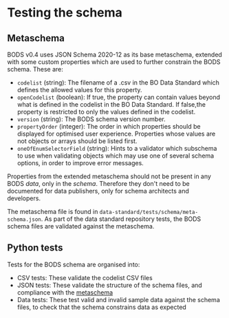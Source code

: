 # Testing the schema

## Metaschema

BODS v0.4 uses JSON Schema 2020-12 as its base metaschema, extended with some custom properties which are used to further constrain the BODS schema. These are:

* `codelist` (string): The filename of a .csv in the BO Data Standard which defines the allowed values for this property.
* `openCodelist` (boolean): If true, the property can contain values beyond what is defined in the codelist in the BO Data Standard. If false,the property is restricted to only the values defined in the codelist.
* `version` (string): The BODS schema version number.
* `propertyOrder` (integer): The order in which properties should be displayed for optimised user experience. Properties whose values are not objects or arrays should be listed first.
* `oneOfEnumSelectorField` (string): Hints to a validator which subschema to use when validating objects which may use one of several schema options, in order to improve error messages.

Properties from the extended metaschema should not be present in any BODS _data_, only in the _schema_. Therefore they don't need to be documented for data publishers, only for schema architects and developers.

The metaschema file is found in `data-standard/tests/schema/meta-schema.json`. As part of the data standard repository tests, the BODS schema files are validated against the metaschema.

## Python tests

Tests for the BODS schema are organised into:

* CSV tests: These validate the codelist CSV files
* JSON tests: These validate the structure of the schema files, and compliance with the [metaschema](#metaschema)
* Data tests: These test valid and invalid sample data against the schema files, to check that the schema constrains data as expected